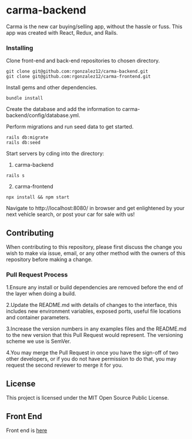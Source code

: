 # carma-backend

Carma is the new car buying/selling app, without the hassle or fuss. This app was created with React, Redux, and Rails.

### Installing

Clone front-end and back-end repositories to chosen directory.

```
git clone git@github.com:rgonzalez12/carma-backend.git
git clone git@github.com:rgonzalez12/carma-frontend.git
```

Install gems and other dependencies.

```
bundle install
```

Create the database and add the information to carma-backend/config/database.yml.

Perform migrations and run seed data to get started.

```
rails db:migrate
rails db:seed
```

Start servers by cding into the directory:

1) carma-backend

```
rails s

```

2) carma-frontend

```
npx install && npm start

```

Navigate to http://localhost:8080/ in browser and get enlightened by your next vehicle search, or post your car for sale with us!

## Contributing

When contributing to this repository, please first discuss the change you wish to make via issue, email, or any other method with the owners of this repository before making a change.

### Pull Request Process

1.Ensure any install or build dependencies are removed before the end of the layer when doing a build.

2.Update the README.md with details of changes to the interface, this includes new environment variables, exposed ports, useful file locations and container parameters.

3.Increase the version numbers in any examples files and the README.md to the new version that this Pull Request would represent. The versioning scheme we use is SemVer.

4.You may merge the Pull Request in once you have the sign-off of two other developers, or if you do not have permission to do that, you may request the second reviewer to merge it for you.

## License

This project is licensed under the MIT Open Source Public License.

## Front End

Front end is [here](https://github.com/rgonzalez12/carma-frontend)